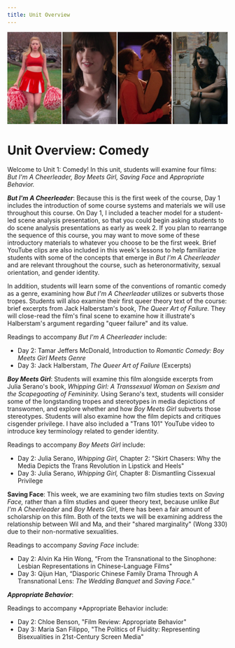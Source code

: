 ```yaml
---
title: Unit Overview
---
```

<img src="/img/comedy_medley.jpg" class="medley">

# Unit Overview: Comedy

Welcome to Unit 1: Comedy! In this unit, students will examine four films: *But I'm A Cheerleader, Boy Meets Girl, Saving Face* and *Appropriate Behavior.*

***But I'm A Cheerleader***: Because this is the first week of the course, Day 1 includes the introduction of some course systems and materials we will use throughout this course. On Day 1, I included a teacher model for a student-led scene analysis presentation, so that you could begin asking students to do scene analysis presentations as early as week 2. If you plan to rearrange the sequence of this course, you may want to move some of these introductory materials to whatever you choose to be the first week. Brief YouTube clips are also included in this week's lessons to help familiarize students with some of the concepts that emerge in *But I'm A Cheerleader* and are relevant throughout the course, such as heteronormativity, sexual orientation, and gender identity.

In addition, students will learn some of the conventions of romantic comedy as a genre, examining how *But I'm A Cheerleader* utilizes or subverts those tropes. Students will also examine their first queer theory text of the course: brief excerpts from Jack Halberstam's book, *The Queer Art of Failure.* They will close-read the film's final scene to examine how it illustrate's Halberstam's argument regarding "queer failure" and its value.

Readings to accompany *But I'm A Cheerleader* include:
* Day 2: Tamar Jeffers McDonald, Introduction to *Romantic Comedy: Boy Meets Girl Meets Genre*
* Day 3: Jack Halberstam, *The Queer Art of Failure* (Excerpts)

***Boy Meets Girl***: Students will examine this film alongside excerpts from Julia Serano's book, *Whipping Girl: A Transsexual Woman on Sexism and the Scapegoating of Femininity.* Using Serano's text, students will consider some of the longstanding tropes and stereotypes in media depictions of transwomen, and explore whether and how *Boy Meets Girl* subverts those stereotypes. Students will also examine how the film depicts and critiques cisgender privilege. I have also included a "Trans 101" YouTube video to introduce key terminology related to gender identity.

Readings to accompany *Boy Meets Girl* include:
* Day 2: Julia Serano, *Whipping Girl,* Chapter 2: "Skirt Chasers: Why the Media Depicts the Trans Revolution in Lipstick and Heels"
* Day 3: Julia Serano, *Whipping Girl,* Chapter 8: Dismantling Cissexual Privilege

**Saving Face**: This week, we are examining two film studies texts on *Saving Face,* rather than a film studies and queer theory text, because unlike *But I'm A Cheerleader* and *Boy Meets Girl*, there has been a fair amount of scholarship on this film. Both of the texts we will be examining address the relationship between Wil and Ma, and their "shared marginality" (Wong 330) due to their non-normative sexualities.

Readings to accompany *Saving Face* include:
* Day 2: Alvin Ka Hin Wong, “From the Transnational to the Sinophone: Lesbian Representations in Chinese-Language Films"
* Day 3: Qijun Han, “Diasporic Chinese Family Drama Through A Transnational Lens: *The Wedding Banquet* and *Saving Face.*”

***Appropriate Behavior***:

Readings to accompany *Appropriate Behavior include:
* Day 2: Chloe Benson, "Film Review: Appropriate Behavior"
* Day 3: Maria San Filippo, "The Politics of Fluidity: Representing Bisexualities in 21st-Century Screen Media"
